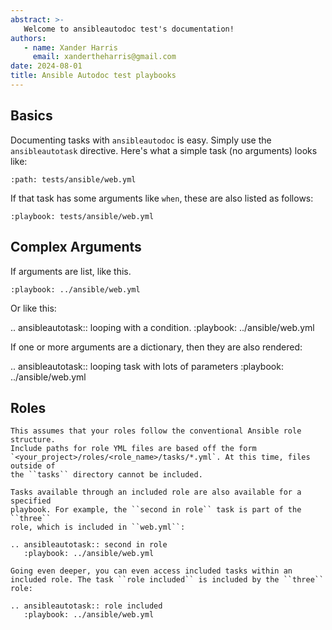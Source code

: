 ```yaml
---
abstract: >-
   Welcome to ansibleautodoc test's documentation!
authors:
   - name: Xander Harris
     email: xandertheharris@gmail.com
date: 2024-08-01
title: Ansible Autodoc test playbooks
---
```


## Basics

Documenting tasks with `ansibleautodoc` is easy. Simply use the
`ansibleautotask` directive. Here's what a simple task (no arguments) looks
like:

```{ansibletask} first task
:path: tests/ansible/web.yml
```

If that task has some arguments like `when`, these are also listed as follows:

```{ansibletask} condition
:playbook: tests/ansible/web.yml
```

## Complex Arguments

If arguments are list, like this.

```{ansibletask} multiple args
:playbook: ../ansible/web.yml
```

Or like this:

.. ansibleautotask:: looping with a condition.
   :playbook: ../ansible/web.yml

If one or more arguments are a dictionary, then they are also rendered:

.. ansibleautotask:: looping task with lots of parameters
   :playbook: ../ansible/web.yml

## Roles

```{tip}
This assumes that your roles follow the conventional Ansible role structure.
Include paths for role YML files are based off the form
`<your_project>/roles/<role_name>/tasks/*.yml`. At this time, files outside of
the ``tasks`` directory cannot be included.

Tasks available through an included role are also available for a specified
playbook. For example, the ``second in role`` task is part of the ``three``
role, which is included in ``web.yml``:

.. ansibleautotask:: second in role
   :playbook: ../ansible/web.yml

Going even deeper, you can even access included tasks within an included role. The task ``role included`` is included by the ``three`` role:

.. ansibleautotask:: role included
   :playbook: ../ansible/web.yml
